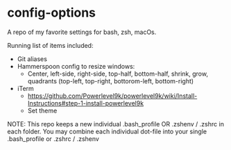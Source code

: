 # config-options
A repo of my favorite settings for bash, zsh, macOs.

Running list of items included:
 - Git aliases
 - Hammerspoon config to resize windows:
   - Center, left-side, right-side, top-half, bottom-half, shrink, grow, quadrants (top-left, top-right, bottorom-left, bottom-right)
 - iTerm
   - https://github.com/Powerlevel9k/powerlevel9k/wiki/Install-Instructions#step-1-install-powerlevel9k
   - Set theme 

NOTE: This repo keeps a new individual .bash_profile OR .zshenv / .zshrc in each folder. You may combine each individual dot-file into your single .bash_profile or .zshrc / .zshenv
